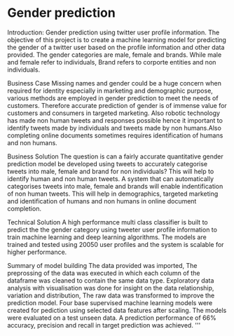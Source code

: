 # Gender prediction
Introduction:
Gender prediction using twitter user profile information.
The objective of this project is to create a machine learning model for predicting the gender of a twitter user based on the
profile information and other data provided. The gender categories are male, female and brands.
While male and female refer to individuals, Brand refers to corporte entities and non individuals.

Business Case
Missing names and gender could be a huge concern when required for identity especially in marketing and demographic purpose,
various methods are employed in gender prediction to meet the needs of customers. Therefore accurate prediction of gender
is of immense value for customers and consumers in targeted marketing. Also robotic technology has made non human tweets and responses
possible hence it important to identify tweets made by individuals and tweets made by non humans.Also completing online documents sometimes
requires identification of humans and non humans.

Business Solution
The question is can a fairly accurate quantitative gender prediction model be developed using tweets to accurately categorise tweets into
male, female and brand for non individuals? This will help to identify human and non human tweets. A system that can automatically
categorises tweets into male, female and brands will enable indentification of non human tweets. This will help in demographics,
targeted marketing and identification of humans and non humans in online document completion.

Technical Solution
A high performance multi class classifier is built to predict the the gender category using tweeter user profile information
to train machine learning and deep learning algorithms. The models are trained and tested using 20050 user profiles and the system
is scalable for higher performance. 

Summary of model building
The data provided was imported, The preprossing of the data was executed in which each column of the dataframe was cleaned to contain
the same data type. Exploratory data analysis with visualisation was done for insight on the data relationship, variation and
distribution, The raw data was transformed to improve the prediction model. Four base supervised machine learning models were created
for pediction using selected data features after scaling. The models were evaluated on a test unseen data. A prediction performance
of 66% accuracy, precision and recall in target prediction was achieved. 
'''
